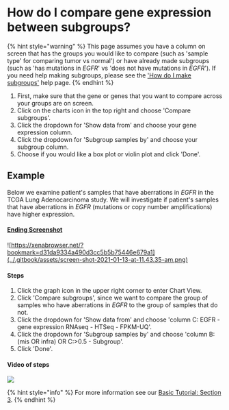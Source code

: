 # How do I compare gene expression between subgroups?

{% hint style="warning" %}
This page assumes you have a column on screen that has the groups you would like to compare (such as 'sample type' for comparing tumor vs normal') or have already made subgroups (such as 'has mutations in _EGFR_' vs 'does not have mutations in _EGFR_'). If you need help making subgroups, please see the ['How do I make subgroups'](how-do-i-make-subgroups.md) help page.
{% endhint %}

1. First, make sure that the gene or genes that you want to compare across your groups are on screen.&#x20;
2. Click on the charts icon in the top right and choose 'Compare subgroups'.&#x20;
3. Click the dropdown for 'Show data from' and choose your gene expression column.&#x20;
4. Click the dropdown for 'Subgroup samples by' and choose your subgroup column.&#x20;
5. Choose if you would like a box plot or violin plot and click 'Done'.&#x20;

## Example

Below we examine patient's samples that have aberrations in _EGFR_  in the TCGA Lung Adenocarcinoma study. We will investigate if patient's samples that have aberrations in _EGFR_ (mutations or copy number amplifications) have higher expression.

#### [Ending Screenshot](https://xenabrowser.net/?bookmark=dc05bbdcf590f7df4506fbcd721f60b5)

![https://xenabrowser.net/?bookmark=d31da9334a490d3cc5b5b75446e679a1](../.gitbook/assets/screen-shot-2021-01-13-at-11.43.35-am.png)

#### Steps

1. Click the graph icon in the upper right corner to enter Chart View.
2. Click 'Compare subgroups', since we want to compare the group of samples who have aberrations in _EGFR_ to the group of samples that do not.
3. Click the dropdown for 'Show data from' and choose 'column C: EGFR - gene expression RNAseq - HTSeq - FPKM-UQ'.
4. Click the dropdown for 'Subgroup samples by' and choose 'column B: (mis OR infra) OR C:>0.5 - Subgroup'.
5. Click 'Done'.&#x20;

#### Video of steps

![](../.gitbook/assets/makeboxplot.gif)

{% hint style="info" %}
For more information see our [Basic Tutorial: Section 3](../tutorials/basic-tutorial-section-3.md).
{% endhint %}
